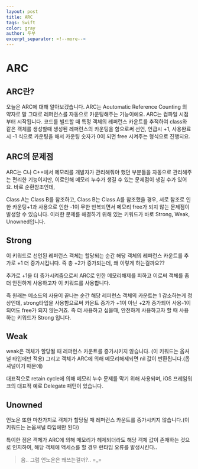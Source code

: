 ```yaml
---
layout: post
title: ARC
tags: Swift
color: gray
author: 두부
excerpt_separator: <!--more-->
---
```


# ARC #

## ARC란? ##

오늘은 ARC에 대해 알아보겠습니다. ARC는 Aoutomatic Reference Counting 의 약자로 말 그대로 레퍼런스를 자동으로 카운팅해주는 기능이에요. ARC는 컴파일 시점부터 시작됩니다. 코드를 빌드할 때 특정 객체의 레퍼런스 카운트를 추적하여 class와 같은 객체를 생성할때 생성된 레퍼런스의 카운팅을 함으로써 선언, 언급시 +1, 사용완료시 -1 식으로 카운팅을 해서 카운팅 숫자가 0이 되면 free 시켜주는 형식으로 진행되요.

## ARC의 문제점 ##

ARC는 C나 C++에서 메모리를 개발자가 관리해줘야 했던 부분들을 자동으로 관리해주는 편리한 기능이지만, 이로인해 메모리 누수가 생길 수 있는 문제점이 생길 수가 있어요. 바로 순환참조인데,

Class A는 Class B를 참조하고, Class B는 Class A를 참조했을 경우, 서로 참조로 인한 카운팅+1과 사용으로 인한 -1이 무한 반복되면서 메모리 free가 되지 않는 문제점이 발생할 수 있습니다. 이러한 문제를 해결하기 위해 있는 키워드가 바로 Strong, Weak, Unowned입니다.

## Strong ##

이 키워드로 선언된 레퍼런스 객체는 할당되는 순간 해당 객체의 레퍼런스 카운트를 추가로 +1 더 증가시킵니다. 즉 총 +2가 증가되는데, 왜 이렇게 하는걸까요??

추가로 +1을 더 증가시켜줌으로써 ARC로 인한 메모리해제를 피하고 이로써 객체를 좀 더 안전하게 사용하고자 이 키워드를 사용합니다.

즉 원래는 메소드의 사용이 끝나는 순간 해당 레퍼런스 객체의 카운트는 1 감소하는게 정상인데, strong타입을 사용함으로써 카운트 증가가 +1이 아닌 +2가 증가되어 사용-1이 되어도 free가 되지 않는거죠. 즉 더 사용하고 싶을때, 안전하게 사용하고자 할 때 사용하는 키워드가 Strong 입니다.

## Weak ##

weak은 객체가 할당될 때 레퍼런스 카운트를 증가시키지 않습니다. (이 키워드는 옵셔널 타입에만 적용) 그리고 객체가 ARC에 의해 메모리해제되면 nil 값이 반환됩니다.(옵셔널이기 때문에)

대표적으로 retain cycle에 의해 메모리 누수 문제를 막기 위해 사용되며, iOS 프레임워크의 대표적 예로 Delegate 패턴이 있습니다.

## Unowned ##

언노운 또한 마찬가지로 객체가 할당될 때 레퍼런스 카운트를 증가시키지 않습니다.(이 키워드는 논옵셔널 타입에만 된다)

특이한 점은 객체가 ARC에 의해 메모리가 헤제되더라도 해당 객체 값이 존재하는 것으로 인지하여, 해당 객체에 액세스를 할 경우 런타임 오류를 발생시킨다..

> 음.. 그럼 언노운은 왜쓰는걸까?.. =\_=
